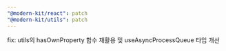 ```yaml
---
"@modern-kit/react": patch
"@modern-kit/utils": patch
---
```


fix: utils의 hasOwnProperty 함수 재활용 및 useAsyncProcessQueue 타입 개선
